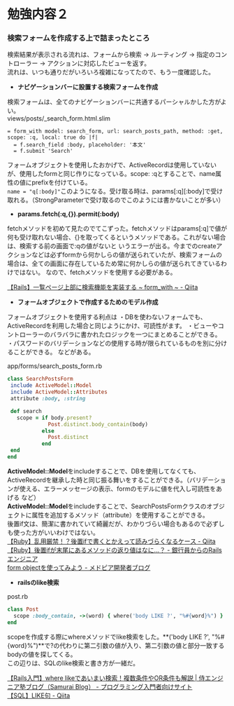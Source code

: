 # 勉強内容２

### 検索フォームを作成する上で詰まったところ

検索結果が表示される流れは、フォームから検索 -> ルーティング -> 指定のコントローラー -> アクションに対応したビューを返す。  
流れは、いつも通りだがいろいろ複雑になってたので、もう一度確認した。

 - **ナビゲーションバーに設置する検索フォームを作成**
 
 検索フォームは、全てのナビゲーションバーに共通するパーシャルかした方がよい。  
 views/posts/_search_form.html.slim
 ```
 = form_with model: search_form, url: search_posts_path, method: :get, scope: :q, local: true do |f|
   = f.search_field :body, placeholder: '本文'
   = f.submit 'Search'
 ```
 フォームオブジェクトを使用したおかげで、ActiveRecordは使用していないが、使用したformと同じ作りになっている。scope: :qとすることで、name属性の値にprefixを付けている。  
 ```name = "q[:body]"```このようになる。受け取る時は、params[:q][:body]で受け取れる。（StrongParameterで受け取るのでこのようには書かないことが多い）
 
 - **params.fetch(:q,{}).permit(:body)**
 
 fetchメソッドを初めて見たのでてこずった。fetchメソッドはparams[:q]で値が何も受け取れない場合、{}を取ってくるというメソッドである。これがない場合は、検索する前の画面で:qの値がないと
 いうエラーが出る。今までのcreateアクションなどは必ずformから何かしらの値が送られていたが、検索フォームの場合は、全ての画面に存在しているため常に何かしらの値が送られてきているわけではない。
 なので、fetchメソッドを使用する必要がある。
 
 [【Rails】一覧ページ上部に検索機能を実装する ~ form\_with ~ \- Qiita](https://qiita.com/shin1rok/items/779e581e9d12a92310c3#fetch%E3%83%A1%E3%82%BD%E3%83%83%E3%83%89)
 
 - **フォームオブジェクトで作成するためのモデル作成**
 
 フォームオブジェクトを使用する利点は
 ・DBを使わないフォームでも、ActiveRecordを利用した場合と同じようにかけ、可読性がます。
 ・ビューやコントローラーのバラバラに書かれたロジックを一つにまとめることができる。
 ・パスワードのバリデーションなどの使用する時が限られているものを別に分けることができる。
 などがある。
 
 app/forms/search_posts_form.rb
 ```rb
class SearchPostsForm
  include ActiveModel::Model
  include ActiveModel::Attributes
  attribute :body, :string

  def search
    scope = if body.present?
              Post.distinct.body_contain(body)
            else
              Post.distinct
            end
  end
end
 ```
**ActiveModel::Model**をincludeすることで、DBを使用してなくても、ActiveRecordを継承した時と同じ振る舞いをすることができる。（バリデーションが使える、エラーメッセージの表示、formのモデルに値を代入し可読性をあげる
など）  
**ActiveModel::Model**をincludeすることで、SearchPostsFormクラスのオブジェクトに属性を追加するメソッド（attribute）を使用することができる。  
後置if文は、簡潔に書かれていて綺麗だが、わかりづらい場合もあるので必ずしも使った方がいいわけではない。  
[【Ruby】乱用厳禁！？後置ifで書くとかえって読みづらくなるケース \- Qiita](https://qiita.com/jnchito/items/4e47559a4c821474233a)  
[【Ruby】後置ifが末尾にあるメソッドの返り値はなに\.\.\.？ \- 銀行員からのRailsエンジニア](https://ysk-pro.hatenablog.com/entry/if-return-value)  
[form objectを使ってみよう \- メドピア開発者ブログ](https://tech.medpeer.co.jp/entry/2017/05/09/070758)
 
 - **railsのlike検索**
 
 post.rb
 ```rb
 class Post  
   scope :body_contain, ->(word) { where('body LIKE ?', "%#{word}%") }
 end
 ```
 scopeを作成する際にwhereメソッドでlike検索をした。**('body LIKE ?', "%#{word}%")**で?の代わりに第二引数の値が入り、第二引数の値と部分一致するbodyの値を探してくる。  
 この辺りは、SQLのlike検索と書き方が一緒だ。

[【Rails入門】where likeであいまい検索！複数条件やOR条件も解説 \| 侍エンジニア塾ブログ（Samurai Blog） \- プログラミング入門者向けサイト](https://www.sejuku.net/blog/71189)  
[【SQL】LIKE句 \- Qiita](https://qiita.com/chihiro/items/46da8571d4cf37d3123c)  
 
